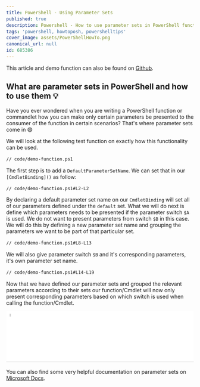 ```yaml
---
title: PowerShell - Using Parameter Sets
published: true
description: Powershell - How to use parameter sets in PowerShell functions
tags: 'powershell, howtoposh, powershelltips'
cover_image: assets/PowerShellHowTo.png
canonical_url: null
id: 685386
---
```


This article and demo function can also be found on [Github](https://github.com/Pwd9000-ML/blog-devto/tree/master/posts/Powershell-Using-Parameter-Sets/code).

## What are parameter sets in PowerShell and how to use them :bulb:

Have you ever wondered when you are writing a PowerShell function or commandlet how you can make only certain parameters be presented to the consumer of the function in certain scenarios? That's where parameter sets come in :smile:  

We will look at the following test function on exactly how this functionality can be used.  

```txt
// code/demo-function.ps1
```

The first step is to add a `DefaultParameterSetName`. We can set that in our `[CmdletBinding]()` as follow:  

```txt
// code/demo-function.ps1#L2-L2
```

By declaring a default parameter set name on our `CmdletBinding` will set all of our parameters defined under the `default` set. What we will do next is define which parameters needs to be presented if the parameter switch `$A` is used. We do not want to present parameters from switch `$B` in this case. We will do this by defining a new parameter set name and grouping the parameters we want to be part of that particular set.  

```txt
// code/demo-function.ps1#L8-L13
```

We will also give parameter switch `$B` and it's corresponding parameters, it's own parameter set name.  

```txt
// code/demo-function.ps1#L14-L19
```

Now that we have defined our parameter sets and grouped the relevant parameters according to their sets our function/Cmdlet will now only present corresponding parameters based on which switch is used when calling the function/Cmdlet.  

![testFunction](./assets/TestFunctionAnimation.gif)

You can also find some very helpful documentation on parameter sets on [Microsoft Docs](https://docs.microsoft.com/en-us/powershell/module/microsoft.powershell.core/about/about_parameter_sets?view=powershell-7.1).
